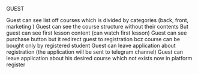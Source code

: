 GUEST

Guest can see list off courses which is divided by categories (back, front, marketing )
Guest can see the course structure without their contents
But guest can see first lesson content (can watch first lesson)
Guest can see purchase button but it redirect guest to registration bcz course can be bought only by registered student
Guest can leave application about registration (the application will be sent  to telegram channel)
Guest can leave application about his desired course which not exists now in platform
register

